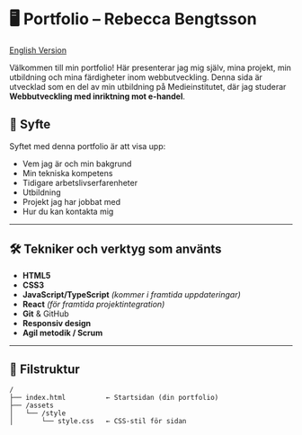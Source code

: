 # 🖥️ Portfolio – Rebecca Bengtsson

[English Version](README-en.md)

Välkommen till min portfolio! Här presenterar jag mig själv, mina projekt, min utbildning och mina färdigheter inom webbutveckling. Denna sida är utvecklad som en del av min utbildning på Medieinstitutet, där jag studerar **Webbutveckling med inriktning mot e-handel**.

## 🚀 Syfte

Syftet med denna portfolio är att visa upp:

- Vem jag är och min bakgrund
- Min tekniska kompetens
- Tidigare arbetslivserfarenheter
- Utbildning
- Projekt jag har jobbat med
- Hur du kan kontakta mig

---

## 🛠️ Tekniker och verktyg som använts

- **HTML5**
- **CSS3**
- **JavaScript/TypeScript** _(kommer i framtida uppdateringar)_
- **React** _(för framtida projektintegration)_
- **Git** & GitHub
- **Responsiv design**
- **Agil metodik / Scrum**

---

## 📁 Filstruktur

```plaintext
/
├── index.html          ← Startsidan (din portfolio)
├── /assets
│   └── /style
│       └── style.css   ← CSS-stil för sidan
```
